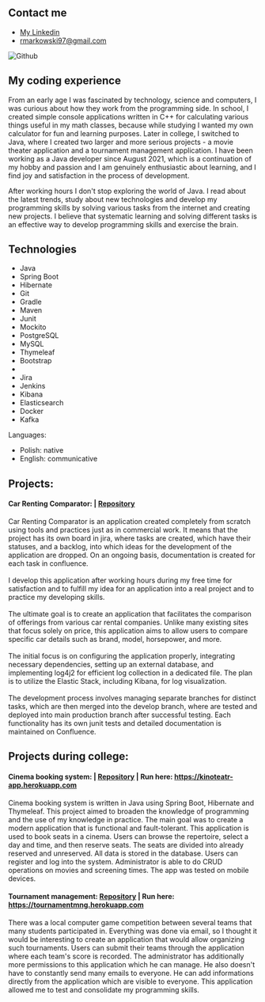 ## Contact me

- [My Linkedin](https://www.linkedin.com/in/markowski-rafal/)
- rmarkowski97@gmail.com

![Github](https://user-images.githubusercontent.com/46786100/115771083-ce417c80-a3ad-11eb-9574-9e63e6956591.jpg)

## My coding experience

From an early age I was fascinated by technology, science and computers, I was curious about how they work from the programming side. In school, I created simple console applications written in C++ for calculating various things useful in my math classes, because while studying I wanted my own calculator for fun and learning purposes. Later in college, I switched to Java, where I created two larger and more serious projects - a movie theater application and a tournament management application. 
I have been working as a Java developer since August 2021, which is a continuation of my hobby and passion and I am genuinely enthusiastic about learning, and I find joy and satisfaction in the process of development.

After working hours I don't stop exploring the world of Java. I read about the latest trends, study about new technologies and develop my programming skills by solving various tasks from the internet and creating new projects. I believe that systematic learning and solving different tasks is an effective way to develop programming skills and exercise the brain.


## Technologies

- Java
- Spring Boot
- Hibernate
- Git
- Gradle
- Maven
- Junit
- Mockito
- PostgreSQL
- MySQL
- Thymeleaf
- Bootstrap
-               
- Jira
- Jenkins
- Kibana
- Elasticsearch
- Docker
- Kafka


Languages:
- Polish: native
- English: communicative

## Projects:

#### Car Renting Comparator: | [Repository](https://github.com/MarkowskiRafal/car-renting-comparator-app)

Car Renting Comparator is an application created completely from scratch using tools and practices just as in commercial work. It means that the project has its own board in jira, where tasks are created, which have their statuses, and a backlog, into which ideas
for the development of the application are dropped. On an ongoing basis, documentation is created for each task in confluence. <br /> <br />
I develop this application after working hours during my free time for satisfaction and to fulfill my idea for an application into a real project and to practice my developing skills. <br /> <br />
The ultimate goal is to create an application that facilitates the comparison of offerings from various car rental companies. Unlike many existing sites that focus solely on price, this application aims to allow users to compare specific car details such as brand,
model, horsepower, and more. <br /> <br />
The initial focus is on configuring the application properly, integrating necessary dependencies, setting up an external database, and implementing log4j2 for efficient log collection in a dedicated file. The plan is to utilize the Elastic Stack, including Kibana,
for log visualization. <br /> <br />
The development process involves managing separate branches for distinct tasks, which are then merged into the develop branch, where are tested and deployed into main production branch after successful testing. Each functionality has its own junit
tests and detailed documentation is maintained on Confluence.



## Projects during college:

#### Cinema booking system: | [Repository](https://github.com/MarkowskiRafal/Cinema-booking-system) | Run here: https://kinoteatr-app.herokuapp.com

Cinema booking system is written in Java using Spring Boot, Hibernate and Thymeleaf. This project aimed to broaden the knowledge of programming and the use of my knowledge in 
practice. The main goal was to create a modern application that is functional and fault-tolerant. This application is used to book seats in a cinema. Users can browse the 
repertoire, select a day and time, and then reserve seats. The seats are divided into already reserved and unreserved. All data is stored in the database. Users can register and 
log into the system. Administrator is able to do CRUD operations on movies and screening times. The app was tested on mobile devices.

#### Tournament management: [Repository](https://github.com/MarkowskiRafal/Tournament-management) | Run here: https://tournamentmng.herokuapp.com

There was a local computer game competition between several teams that many students participated in. Everything was done via email, so I thought it would be 
interesting to create an application that would allow organizing such tournaments. Users can submit their teams through the application where each team's score is recorded. The 
administrator has additionally more permissions to this application which he can manage. He also doesn't have to constantly send many emails to everyone. He can add informations 
directly from the application which are visible to everyone. This application allowed me to test and consolidate my programming skills.
